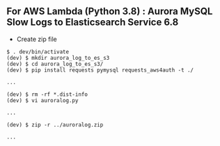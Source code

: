 ## For AWS Lambda (Python 3.8) : Aurora MySQL Slow Logs to Elasticsearch Service 6.8

- Create zip file

```sh:create_zip_file
$ . dev/bin/activate
(dev) $ mkdir aurora_log_to_es_s3
(dev) $ cd aurora_log_to_es_s3/
(dev) $ pip install requests pymysql requests_aws4auth -t ./

...

(dev) $ rm -rf *.dist-info
(dev) $ vi auroralog.py

...

(dev) $ zip -r ../auroralog.zip

...
```
